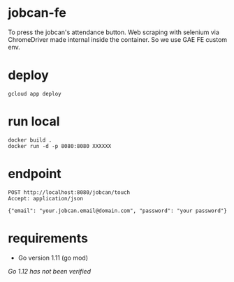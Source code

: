 # jobcan-fe

To press the jobcan's attendance button.
Web scraping with selenium via ChromeDriver made internal inside the container.
So we use GAE FE custom env.

# deploy

```
gcloud app deploy
```

# run local

```
docker build .
docker run -d -p 8080:8080 XXXXXX 
```

# endpoint

```http
POST http://localhost:8080/jobcan/touch
Accept: application/json

{"email": "your.jobcan.email@domain.com", "password": "your password"}
```

# requirements
- Go version 1.11 (go mod)

*Go 1.12 has not been verified*
